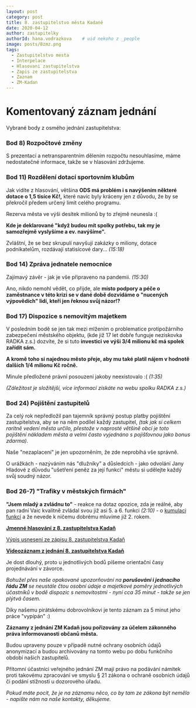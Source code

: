 ```yaml
---
layout: post
category: post
title: 8. zastupitelstvo města Kadaně
date: 2020-04-12
author: zastupitelky
authorId: hana.vodrazkova    # uid nekoho z _people
image: posts/8zmz.png
tags:
  - Zastupitelstvo mesta
  - Interpelace
  - Hlasovani zastupitelstva
  - Zapis ze zastupitelstva
  - Zaznam 
  - ZM-Kadan
---
```


# Komentovaný záznam jednání 

Vybrané body z osmého jednání zastupitelstva:   

### Bod  8) Rozpočtové změny 

S prezentací a netransparentním dělením rozpočtu nesouhlasíme, máme nedostatečné informace, takže se v hlasování zdržujeme.


### Bod  11) Rozdělení dotací sportovním klubům 

Jak vidíte z hlasování, většina **ODS má problém i s navýšením některé dotace o 1,5 tisíce Kč!,** které navíc byly kráceny jen z důvodu, že by se překročil předem určený limit celého programu. 

Rezerva města ve výši desítek milionů by to zřejmě neunesla :(

**Kde je deklarované "když budou mít spolky potřebu, tak my je samozřejmě vyslyšíme a ev. navýšíme".**

Zvláštní, že se bez skrupulí navyšují zakázky o miliony, dotace podnikatelům, rozdávají statisícové dary... *(15:18)*



### Bod  14) Zpráva jednatele nemocnice 

Zajímavý závěr - jak je vše připraveno na pandemii. *(15:30)*

Ano, nikdo nemohl vědět, co přijde, ale **místo podpory a péče o zaměstnance v této krizi se v dané době dozvídáme o "nucených výpovědích" lidí, kteří jen řeknou svůj názor!?** 


### Bod  17) Dispozice s nemovitým majetkem 

V posledním bodě se jen tak mezi mlžením o problematice protipožárního zabezpečení městského objektu, 
(kde již 17 let dobře funguje neziskovka RADKA z.s.) dozvíte, že si tuto **investici ve výši 3/4 milionu kč má spolek zařídit sám.** 

**A kromě toho si najednou město přeje, aby mu také platil nájem  v hodnotě dalších 1/4 milionu Kč ročně.** 

Minule předložené právní posouzení jakoby neexistovalo :( *(1:35)*

*(Záležitost je složitější, více informací získáte na webu spolku RADKA z.s.)*   

### Bod  24) Pojištění zastupitelů 

Za celý rok nepředložil pan tajemník správný postup platby pojištění zastupitelstva, aby se na něm podílel každý zastupitel,
*(tak jak si celkem raritně vedení města určilo, přestože v naprosté většině obcí je toto pojištění nákladem města a velmi často vyjednáno s pojišťovnou jako bonus zdarma).*

Naše "nezaplacení" je jen upozorněním, že zde neprobíhá vše správně.

O urážkách - nazýváním nás "dlužníky" a důsledcích - jako odvolání Jany Hladové z důvodu "ušetření peněz za její funkci" městu si udělejte každý svůj soudný názor.

### Bod  26-7) "Trafiky v městských firmách" 

**"Jsem mladý a zvládnu to"** - reakce na dotaz opozice, zda je reálné, aby pan radní Vaic kvalitně zvládal svou již asi 5. a 6. funkci
*(2:10)* - o [kumulaci funkcí](https://kadan.pirati.cz/aktuality/2zm-online.html) a že nevede k ničemu dobrému mluvíme již 2. rokem. 







**[Jmenné hlasování z 8. zastupitelstva Kadaň](https://drive.google.com/open?id=1h5rV7-3_CWMNFrmSBlnOMilFRLbHs2R0)**

[Výpis usnesení ze zápisu 8. zastupitelstva Kadaň](https://www.mesto-kadan.cz/filemanager/files/712126.pdf)

**[Videozáznam z jednání 8. zastupitelstva Kadaň](https://mega.nz/file/EyJwDKrJ#fPyGtF-frhg0wP-31DpAjzvdi-sXsvdN-HaMELBHnMk)** 


Je dost dlouhý, proto u jednotlivých bodů píšeme orientační časy projednávání v závorce.

*Bohužel přes naše opakované upozorňování na **porušování i jednacího řádu ZM** se neustále čtou osobní údaje a majetkové poměry jednotlivých účastníků v bodě dispozic s nemovitostmi - nyní cca 35 minut - takže se jen plýtvá časem.*

Díky našemu pirátskému dobrovolníkovi je tento záznam za 5 minut jeho práce "vypípán" :)




**Záznamy z jednání ZM Kadaň jsou pořizovány za účelem zákonného práva informovanosti občanů města.** 

Budou upraveny pouze v případě nutné ochrany osobních údajů anonymizací a budou archivovány na tomto webu po dobu funkčního období našich zastupitelů. 

Přítomní účastníci veřejného jednání ZM mají právo na podávání námitek proti takovému zpracování ve smyslu § 21 zákona o ochraně osobních údajů či podání stížnosti u dozorového úřadu.

*Pokud máte pocit, že je na záznamu něco, co by tam ze zákona být nemělo - napište nám na naše kontakty, děkujeme.*




